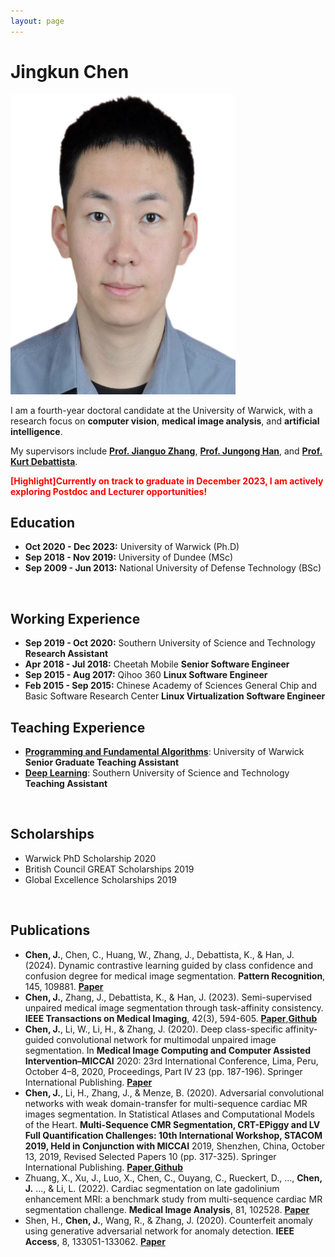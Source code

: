 ```yaml
---
layout: page
---
```


# Jingkun Chen

<img src="/file/image.jpeg" class="floatpic" width="360" height="480">

I am a fourth-year doctoral candidate at the University of Warwick, with a research focus on **computer vision**, **medical image analysis**, and **artificial intelligence**. 

My supervisors include [**Prof. Jianguo Zhang**](https://scholar.google.com/citations?user=ypSmZtIAAAAJ&hl=zh-CN), [**Prof. Jungong Han**](https://scholar.google.com/citations?user=hNi1gxAAAAAJ&hl=zh-CN), and [**Prof. Kurt Debattista**](https://scholar.google.co.uk/citations?user=8-E4ButRvbwC&hl=en). 


**<font color='red'>[Highlight]Currently on track to graduate in December 2023, I am actively exploring Postdoc and Lecturer opportunities!</font>**
<br>

## Education 
- **Oct 2020 - Dec 2023:** University of Warwick (Ph.D) 
- **Sep 2018 - Nov 2019:** University of Dundee (MSc) 
- **Sep 2009 - Jun 2013:** National University of Defense Technology (BSc)
<br>

## Working Experience
- **Sep 2019 - Oct 2020:** Southern University of Science and Technology **Research Assistant**
- **Apr 2018 - Jul 2018:** Cheetah Mobile **Senior Software Engineer**
- **Sep 2015 - Aug 2017:** Qihoo 360 **Linux Software Engineer**
- **Feb 2015 - Sep 2015:** Chinese Academy of Sciences General Chip and Basic Software Research Center **Linux Virtualization Software Engineer**

## Teaching Experience
- [**Programming and Fundamental Algorithms**](https://courses.warwick.ac.uk/modules/2022/WM908-15): University of Warwick **Senior Graduate Teaching Assistant**
- [**Deep Learning**](https://nces.cra.moe/course/1782/): Southern University of Science and Technology **Teaching Assistant**
<br>

## Scholarships 
- Warwick PhD Scholarship 2020
- British Council GREAT Scholarships 2019 
- Global Excellence Scholarships 2019
<br>


## Publications

- **Chen, J.**, Chen, C., Huang, W., Zhang, J., Debattista, K., & Han, J. (2024). Dynamic contrastive learning guided by class confidence and confusion degree for medical image segmentation. **Pattern Recognition**, 145, 109881. [**Paper**](https://scholar.google.com/scholar?hl=zh-CN&as_sdt=0%2C33&q=Dynamic+contrastive+learning+guided+by+class+confidence+and+confusion+degree+for+medical+image+segmentation&btnG=)
- **Chen, J.**, Zhang, J., Debattista, K., & Han, J. (2023). Semi-supervised unpaired medical image segmentation through task-affinity consistency. **IEEE Transactions on Medical Imaging**, 42(3), 594-605. [**Paper**](https://wrap.warwick.ac.uk/170166/1/WRAP-semi-supervised-unpaired-medical-image-segmentation-through-task-affinity-consistency-2022.pdf),[**Github**](https://github.com/jingkunchen/TAC)
- **Chen, J.**, Li, W., Li, H., & Zhang, J. (2020). Deep class-specific affinity-guided convolutional network for multimodal unpaired image segmentation. In **Medical Image Computing and Computer Assisted Intervention–MICCAI** 2020: 23rd International Conference, Lima, Peru, October 4–8, 2020, Proceedings, Part IV 23 (pp. 187-196). Springer International Publishing. [**Paper**](https://arxiv.org/pdf/2101.01513)
- **Chen, J.**, Li, H., Zhang, J., & Menze, B. (2020). Adversarial convolutional networks with weak domain-transfer for multi-sequence cardiac MR images segmentation. In Statistical Atlases and Computational Models of the Heart. **Multi-Sequence CMR Segmentation, CRT-EPiggy and LV Full Quantification Challenges: 10th International Workshop, STACOM 2019, Held in Conjunction with MICCAI** 2019, Shenzhen, China, October 13, 2019, Revised Selected Papers 10 (pp. 317-325). Springer International Publishing. [**Paper**](https://arxiv.org/pdf/1908.09298),[**Github**](https://github.com/jingkunchen/MS-CMR_miccai_2019)
- Zhuang, X., Xu, J., Luo, X., Chen, C., Ouyang, C., Rueckert, D., ..., **Chen, J.** ..., & Li, L. (2022). Cardiac segmentation on late gadolinium enhancement MRI: a benchmark study from multi-sequence cardiac MR segmentation challenge. **Medical Image Analysis**, 81, 102528. [**Paper**](https://arxiv.org/pdf/2006.12434)
- Shen, H., **Chen, J.**, Wang, R., & Zhang, J. (2020). Counterfeit anomaly using generative adversarial network for anomaly detection. **IEEE Access**, 8, 133051-133062. [**Paper**](https://ieeexplore.ieee.org/stamp/stamp.jsp?arnumber=9144563)

